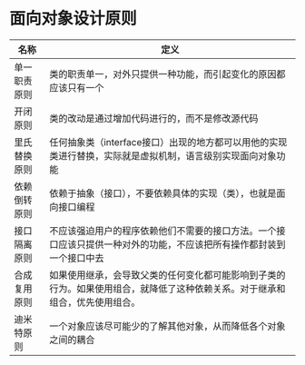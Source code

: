 # 面向对象设计原则

| 名称         | 定义                                                         |
| ------------ | ------------------------------------------------------------ |
| 单一职责原则 | 类的职责单一，对外只提供一种功能，而引起变化的原因都应该只有一个 |
| 开闭原则     | 类的改动是通过增加代码进行的，而不是修改源代码               |
| 里氏替换原则 | 任何抽象类（interface接口）出现的地方都可以用他的实现类进行替换，实际就是虚拟机制，语言级别实现面向对象功能 |
| 依赖倒转原则 | 依赖于抽象（接口），不要依赖具体的实现（类），也就是面向接口编程 |
| 接口隔离原则 | 不应该强迫用户的程序依赖他们不需要的接口方法。一个接口应该只提供一种对外的功能，不应该把所有操作都封装到一个接口中去 |
| 合成复用原则 | 如果使用继承，会导致父类的任何变化都可能影响到子类的行为。如果使用组合，就降低了这种依赖关系。对于继承和组合，优先使用组合。 |
| 迪米特原则   | 一个对象应该尽可能少的了解其他对象，从而降低各个对象之间的耦合 |

